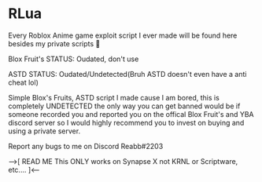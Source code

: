 # RLua

Every Roblox Anime game exploit script I ever made will be found here besides my private scripts 👀

Blox Fruit's STATUS: Oudated, don't use

ASTD STATUS: Oudated/Undetected(Bruh ASTD doesn't even have a anti cheat lol)

Simple Blox's Fruits, ASTD script I made cause I am bored, this is completely UNDETECTED the only way you can get banned would be if someone recorded you and reported you on the offical Blox Fruit's and YBA discord server so I would highly recommend you to invest on buying and using a private server.

Report any bugs to me on Discord Reabb#2203

-->[
READ ME
This ONLY works on Synapse X not KRNL or Scriptware, etc....
]<--
